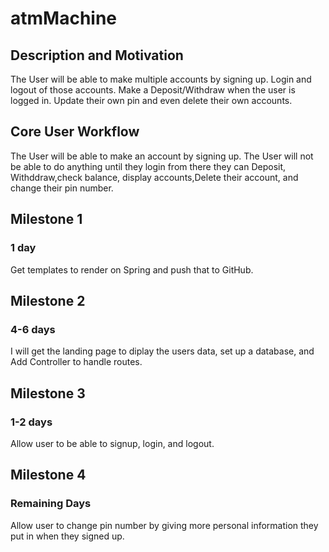 # atmMachine
## Description and Motivation
The User will be able to make multiple accounts by signing up. Login and logout of those accounts. Make a Deposit/Withdraw when the user is logged in. Update their own pin and even delete their own accounts.

## Core User Workflow 
The User will be able to make an account by signing up. The User will not be able to do anything until they login from there they can Deposit, Withddraw,check balance, display accounts,Delete their account, and change their pin number.

## Milestone 1  
### 1 day
Get templates to render on Spring and push that to GitHub.

## Milestone 2 
### 4-6 days
I will get the landing page to diplay the users data, set up a database, and Add Controller to handle routes.

## Milestone 3 
### 1-2 days
Allow user to be able to signup, login, and logout.

## Milestone 4 
### Remaining Days
Allow user to change pin number by giving more personal information they put in when they signed up.
